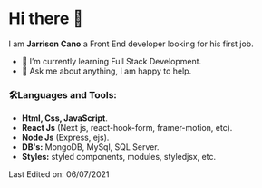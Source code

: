 
# Hi there 👋 
I am **Jarrison Cano** a Front End developer looking for his first job.
- 🌱 I’m currently learning Full Stack Development.
- 💬 Ask me about anything, I am happy to help.

### 🛠️Languages and Tools:
* **Html, Css, JavaScript**.
* **React Js** (Next js, react-hook-form, framer-motion, etc).
* **Node Js** (Express, ejs).
* **DB's:** MongoDB, MySql, SQL Server.
* **Styles:** styled components, modules, styledjsx, etc.

Last Edited on: 06/07/2021